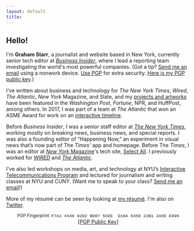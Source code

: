 ```yaml
---
layout: default
title: 
---
```


## Hello!   

  
 
<marquee direction="right" loop="1" scrollamount="7" style="position:absolute;right:0;z-index:-1;width:100%;">
<img src="http://gstarr.me/images/me.png" alt="it me!" title="it me! (Photo credit: Kristie Chua)" style="float:left;width:25%;margin-right:15px;margin-top:5px"> 
</marquee>  
<!--
<marquee direction="up" behavior="alternate" style="position:absolute;bottom:0;left:0;right:0;z-index:-1;width:100%;height:100%;">
<marquee loop="2" behavior="scroll" direction="left" scrollamount="5">
  <h2><font color="blue">I have a newsletter now</font></h2>
  <h3><i>http://graham.substack.com/</i></h3>
</marquee></marquee> -->   
  
I'm **Graham Starr**, a journalist and website based in New York, currently senior tech editor at [*Business Insider*](https://www.businessinsider.com/sai), where I lead a reporting team investigating the world's most powerful companies. (Got a tip? [Send me an email](mailto:&#103;&#115;&#116;&#097;&#114;&#114;&#064;&#105;&#110;&#115;&#105;&#100;&#101;&#114;&#046;&#099;&#111;&#109;?subject=Hi%20Graham%21) using a nonwork device. [Use PGP](https://ssd.eff.org/en/module/how-use-pgp-mac-os-x) for extra security. [Here is my PGP public key](http://pgp.mit.edu/pks/lookup?op=get&search=0x635622B12A5EE096).)   

I’ve written about business and technology for *The New York Times*, *Wired*, *The Atlantic*, *New York* Magazine, and Slate, and my [projects and artworks](https://gstarr.me/projects/) have been featured in the *Washington Post*, *Fortune*, NPR, and HuffPost, among others. In 2017, I was part of a team at *The Atlantic* that won an ASME Award for work on an [interactive timeline](https://www.theatlantic.com/timeline).         

Before *Business Insider*, I was a senior staff editor at [*The New York Times*](https://www.nytimes.com/), working mostly on breaking news, business news, and special reports. I was also a founding editor of “Happening Now,” an experiment in visual news that’s now part of The *Times’* app and homepage. Before The *Times*, I was an editor at [*New York* Magazine](http://nymag.com)'s tech site, [Select All](https://nymag.com/selectall). I previously worked for [*WIRED*](https://www.wired.com/) and [*The Atlantic*](https://www.theatlantic.com/projects).

I've also led workshops on media, art, and technology at NYU’s [Interactive Telecommunications Program](https://itp.nyu.edu/) and lectured for journalism and writing classes at NYU and CUNY. (Want me to speak to your class? [Send me an email](mailto:gstarr321@gmail.com?subject=Hi%20Graham%21)!)       

More of my résumé can be seen by looking at [my résumé](http://gstarr.me/resume). I'm also on [Twitter](https://twitter.com/grahamstarr).     

<center><small>PGP Fingerprint: <font style="font-family:Courier">F7A1 4436 92D2 BD87 5CEE  D19A 6356 22B1 2A5E E096</font></small></center>  

<center>[<a href="http://pgp.mit.edu/pks/lookup?op=get&search=0x635622B12A5EE096">PGP Public Key</a>]</center>  


<div class="home">
<!--
  <div class="posts">
    {% for post in paginator.posts %}
      <div class="post py3">
        <p class="post-meta">{{ post.date | date: site.date_format }}</p>
        <a href="{{ post.url | prepend: site.baseurl }}" class="post-link"><h3 class="h1 post-title">{{ post.title }}</h3></a>
        <p class="post-summary">
          {% if post.summary %}
            {{ post.summary }}
          {% else %}
            {{ post.excerpt }}
          {% endif %}
        </p>
      </div>
    {% endfor %}
  </div>

  {% include pagination.html %}
-->  
</div>

<script>
  (function(i,s,o,g,r,a,m){i['GoogleAnalyticsObject']=r;i[r]=i[r]||function(){
  (i[r].q=i[r].q||[]).push(arguments)},i[r].l=1*new Date();a=s.createElement(o),
  m=s.getElementsByTagName(o)[0];a.async=1;a.src=g;m.parentNode.insertBefore(a,m)
  })(window,document,'script','//www.google-analytics.com/analytics.js','ga');

  ga('create', 'UA-57711230-4', 'auto');
  ga('send', 'pageview');

</script>
